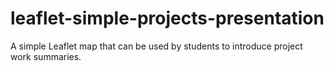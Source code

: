 leaflet-simple-projects-presentation
====================================

A simple Leaflet map that can be used by students to introduce project work summaries.  
